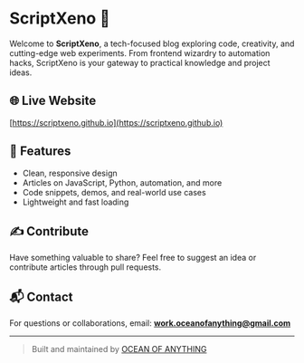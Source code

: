 # ScriptXeno 🧠

Welcome to **ScriptXeno**, a tech-focused blog exploring code, creativity, and cutting-edge web experiments. From frontend wizardry to automation hacks, ScriptXeno is your gateway to practical knowledge and project ideas.

## 🌐 Live Website

[https://scriptxeno.github.io](https://scriptxeno.github.io)

## 📌 Features

- Clean, responsive design
- Articles on JavaScript, Python, automation, and more
- Code snippets, demos, and real-world use cases
- Lightweight and fast loading

## ✍️ Contribute

Have something valuable to share? Feel free to suggest an idea or contribute articles through pull requests.

## 📬 Contact

For questions or collaborations, email: **[work.oceanofanything@gmail.com](mailto:work.oceanofanything@gmail.com)**

---

> Built and maintained by [OCEAN OF ANYTHING](https://github.com/scriptxeno)
